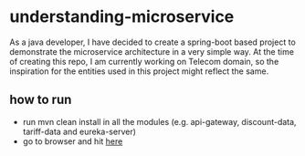 # understanding-microservice
As a java developer, I have decided to create a spring-boot based project to demonstrate the microservice architecture in a very simple way.
At the time of creating this repo, I am currently working on Telecom domain, so the inspiration for the entities used in this project might reflect the same.

## how to run
- run mvn clean install in all the modules (e.g. api-gateway, discount-data, tariff-data and eureka-server)
- go to browser and hit [here](http://localhost:8999/tariffdata/12)
